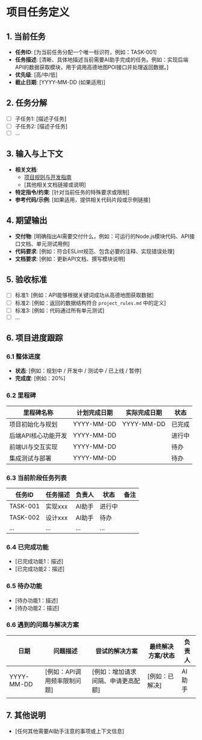 # 项目任务定义

## 1. 当前任务

- **任务ID**: [为当前任务分配一个唯一标识符，例如：TASK-001]
- **任务描述**:
  [清晰、具体地描述当前需要AI助手完成的任务。例如：实现后端API的数据获取模块，用于调用高德地图POI接口并处理返回数据。]
- **优先级**: [高/中/低]
- **截止日期**: [YYYY-MM-DD (如果适用)]

## 2. 任务分解

- [ ] 子任务1: [描述子任务]
- [ ] 子任务2: [描述子任务]
- [ ] ...

## 3. 输入与上下文

- **相关文档**:
  - [项目规则与开发指南](./project_rules.md)
  - [其他相关文档链接或说明]
- **特定指令/约束**: [针对当前任务的特殊要求或限制]
- **参考代码/示例**: [如果适用，提供相关代码片段或示例链接]

## 4. 期望输出

- **交付物**:
  [明确指出AI需要交付什么，例如：可运行的Node.js模块代码、API接口文档、单元测试用例]
- **代码要求**: [例如：符合ESLint规范、包含必要的注释、实现错误处理]
- **文档要求**: [例如：更新API文档、撰写模块说明]

## 5. 验收标准

- [ ] 标准1: [例如：API能够根据关键词成功从高德地图获取数据]
- [ ] 标准2: [例如：返回的数据结构符合 `project_rules.md` 中的定义]
- [ ] 标准3: [例如：代码通过所有单元测试]
- [ ] ...

## 6. 项目进度跟踪

### 6.1 整体进度

- **状态**: [例如：规划中 / 开发中 / 测试中 / 已上线 / 暂停]
- **完成度**: [例如：20%]

### 6.2 里程碑

| 里程碑名称          | 计划完成日期 | 实际完成日期 | 状态   |
| ------------------- | ------------ | ------------ | ------ |
| 项目初始化与规划    | YYYY-MM-DD   | YYYY-MM-DD   | 已完成 |
| 后端API核心功能开发 | YYYY-MM-DD   |              | 进行中 |
| 前端UI与交互实现    | YYYY-MM-DD   |              | 待办   |
| 集成测试与部署      | YYYY-MM-DD   |              | 待办   |

### 6.3 当前阶段任务列表

| 任务ID   | 任务描述 | 负责人 | 状态   | 备注 |
| -------- | -------- | ------ | ------ | ---- |
| TASK-001 | 实现xxx  | AI助手 | 进行中 |      |
| TASK-002 | 设计xxx  | AI助手 | 待办   |      |
| ...      | ...      | ...    | ...    |      |

### 6.4 已完成功能

- [已完成功能1：描述]
- [已完成功能2：描述]

### 6.5 待办功能

- [待办功能1：描述]
- [待办功能2：描述]

### 6.6 遇到的问题与解决方案

| 日期       | 问题描述                    | 尝试的解决方案                     | 最终解决方案/状态 | 负责人 |
| ---------- | --------------------------- | ---------------------------------- | ----------------- | ------ |
| YYYY-MM-DD | [例如：API调用频率限制问题] | [例如：增加请求间隔、申请更高配额] | [例如：已解决]    | AI助手 |
|            |                             |                                    |                   |        |

## 7. 其他说明

- [任何其他需要AI助手注意的事项或上下文信息]

